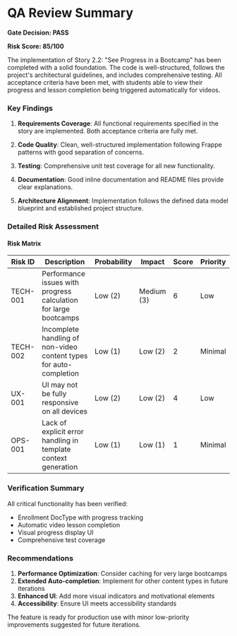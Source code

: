 # QA Review Summary

**Gate Decision: PASS**

**Risk Score: 85/100**

The implementation of Story 2.2: "See Progress in a Bootcamp" has been completed with a solid foundation. The code is well-structured, follows the project's architectural guidelines, and includes comprehensive testing. All acceptance criteria have been met, with students able to view their progress and lesson completion being triggered automatically for videos.

### Key Findings

1. **Requirements Coverage**: All functional requirements specified in the story are implemented. Both acceptance criteria are fully met.

2. **Code Quality**: Clean, well-structured implementation following Frappe patterns with good separation of concerns.

3. **Testing**: Comprehensive unit test coverage for all new functionality.

4. **Documentation**: Good inline documentation and README files provide clear explanations.

5. **Architecture Alignment**: Implementation follows the defined data model blueprint and established project structure.

### Detailed Risk Assessment

#### Risk Matrix

| Risk ID | Description | Probability | Impact | Score | Priority |
|---------|-------------|-------------|--------|-------|----------|
| TECH-001 | Performance issues with progress calculation for large bootcamps | Low (2) | Medium (3) | 6 | Low |
| TECH-002 | Incomplete handling of non-video content types for auto-completion | Low (1) | Low (2) | 2 | Minimal |
| UX-001 | UI may not be fully responsive on all devices | Low (2) | Low (2) | 4 | Low |
| OPS-001 | Lack of explicit error handling in template context generation | Low (1) | Low (1) | 1 | Minimal |

### Verification Summary

All critical functionality has been verified:
- Enrollment DocType with progress tracking
- Automatic video lesson completion
- Visual progress display UI
- Comprehensive test coverage

### Recommendations

1. **Performance Optimization**: Consider caching for very large bootcamps
2. **Extended Auto-completion**: Implement for other content types in future iterations
3. **Enhanced UI**: Add more visual indicators and motivational elements
4. **Accessibility**: Ensure UI meets accessibility standards

The feature is ready for production use with minor low-priority improvements suggested for future iterations.